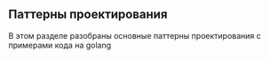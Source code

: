 ## Паттерны проектирования

В этом разделе разобраны основные паттерны проектирования с примерами кода на golang
